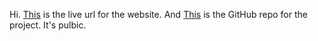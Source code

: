 Hi. [This](https://devvblog.netlify.app/) is the live url for the website.
And [This](https://github.com/CodeWithEugene/DevBlog.git) is the GitHub repo for the project. It's pulbic.